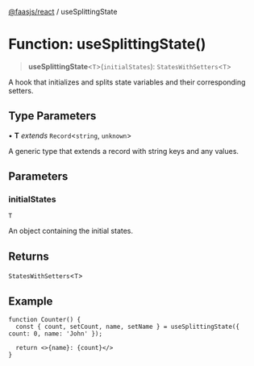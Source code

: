 [@faasjs/react](../README.md) / useSplittingState

# Function: useSplittingState()

> **useSplittingState**\<`T`\>(`initialStates`): `StatesWithSetters`\<`T`\>

A hook that initializes and splits state variables and their corresponding setters.

## Type Parameters

• **T** *extends* `Record`\<`string`, `unknown`\>

A generic type that extends a record with string keys and any values.

## Parameters

### initialStates

`T`

An object containing the initial states.

## Returns

`StatesWithSetters`\<`T`\>

## Example

```tsx
function Counter() {
  const { count, setCount, name, setName } = useSplittingState({ count: 0, name: 'John' });

  return <>{name}: {count}</>
}
```
